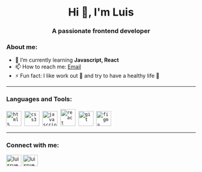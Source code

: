 <h1 align="center">Hi 👋, I'm Luis</h1>
<h3 align="center">A passionate frontend developer </h3>

<h3 align="left">About me: </h3>

- 🌱 I’m currently learning **Javascript, React**
- 📫 How to reach me: [Email](luisruediger27@gmail.com)
- ⚡ Fun fact: I like work out 💪 and try to have a healthy life 🥦

<hr>
<h3 align="left">Languages and Tools:</h3>
<p align="left">
  <code><img src="https://cdn.jsdelivr.net/gh/devicons/devicon/icons/html5/html5-original.svg" alt="html5" width="40" height="40"/></code>&nbsp;
  <code><img src="https://cdn.jsdelivr.net/gh/devicons/devicon/icons/css3/css3-original.svg" alt="css3" width="40" height="40"/></code>&nbsp;
  <code><img src="https://cdn.jsdelivr.net/gh/devicons/devicon/icons/javascript/javascript-original.svg" alt="javascript" width="40" height="40"/></code>&nbsp;
  <code><img src="https://cdn.jsdelivr.net/gh/devicons/devicon/icons/react/react-original.svg" alt="react" width="40" height="45"/></code>&nbsp;
  <code><img src="https://cdn.jsdelivr.net/gh/devicons/devicon/icons/git/git-original.svg" alt="git" width="40" height="40"/></code>&nbsp;
  <code><img src="https://cdn.jsdelivr.net/gh/devicons/devicon/icons/figma/figma-original.svg" alt="figma" width="40" height="40"/></code>&nbsp;
</p>
<hr>
<h3 align="left">Connect with me:</h3>
<p align="left">
<a href="https://twitter.com/luisruediger" target="blank"><img align="center" src="https://cdn.jsdelivr.net/gh/devicons/devicon/icons/twitter/twitter-original.svg" alt="luisruediger" height="30" width="40" /></a>
<a href="https://linkedin.com/in/luisruediger" target="blank"><img align="center" src="https://cdn.jsdelivr.net/gh/devicons/devicon/icons/linkedin/linkedin-original.svg" alt="luisruediger" height="30" width="40" /></a>&nbsp
</p>

